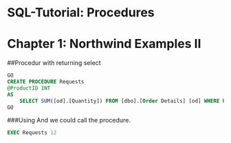 # SQL-Tutorial: Procedures
# Chapter 1: Northwind Examples II

##Procedur with returning select


```sql
GO
CREATE PROCEDURE Requests
@ProductID INT
AS
	SELECT SUM([od].[Quantity]) FROM [dbo].[Order Details] [od] WHERE ProductID = @ProductID
GO
```

###Using
And we could call the procedure.

```sql
EXEC Requests 12
```

